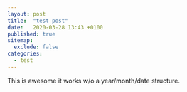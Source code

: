 ```yaml
---
layout: post
title:  "test post"
date:   2020-03-28 13:43 +0100
published: true
sitemap:
  exclude: false
categories: 
  - test
---
```

This is awesome it works w/o a year/month/date structure.
